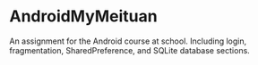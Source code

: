 # AndroidMyMeituan
An assignment for the Android course at school. Including login, fragmentation, SharedPreference, and SQLite database sections.
